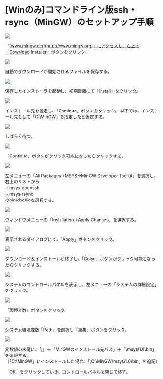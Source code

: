 # [Winのみ]コマンドライン版ssh・rsync（MinGW）のセットアップ手順

![](./images/setup_MinGW_ssh_and_rsync/WS000000.JPG)

「[www.mingw.org](http://www.mingw.org)」にアクセスし、右上の「Download Installer」ボタンをクリック。

![](./images/setup_MinGW_ssh_and_rsync/WS000001.JPG)

自動でダウンロードが開始されるファイルを保存する。

![](./images/setup_MinGW_ssh_and_rsync/WS000002.JPG)

保存したインストーラを起動し、初期画面にて「Install」をクリック。

![](./images/setup_MinGW_ssh_and_rsync/WS000003.JPG)

インストール先を指定し、「Continue」ボタンをクリック。
以下では、インストール先として「C:\MinGW」を指定したと仮定する。

![](./images/setup_MinGW_ssh_and_rsync/WS000004.JPG)

しばらく待つ。

![](./images/setup_MinGW_ssh_and_rsync/WS000005.JPG)

「Continue」ボタンがクリック可能になったらクリックする。

![](./images/setup_MinGW_ssh_and_rsync/WS000006.JPG)

左メニューの「All Packages->MSYS->MinGW Developer Toolkit」を選択し、    
右上のリストから    
・msys-openssh    
・msys-rsync    
のbin/doc/licを選択する。

![](./images/setup_MinGW_ssh_and_rsync/WS000007.JPG)

ウィンドウメニューの「Installation->Apply Changes」を選択する。

![](./images/setup_MinGW_ssh_and_rsync/WS000008.JPG)

表示されるダイアログにて、「Apply」ボタンをクリック。

![](./images/setup_MinGW_ssh_and_rsync/WS000009.JPG)

ダウンロード＆インストールが終了し、「Colse」ボタンがクリック可能になったらクリックする。

![](./images/setup_MinGW_ssh_and_rsync/WS000010.JPG)

システムのコントロールパネルを表示し、左メニューの「システムの詳細設定」をクリック。

![](./images/setup_MinGW_ssh_and_rsync/WS000011.JPG)

「環境変数」ボタンをクリック。

![](./images/setup_MinGW_ssh_and_rsync/WS000012.JPG)

システム環境変数「Path」を選択し「編集」ボタンをクリック。

![](./images/setup_MinGW_ssh_and_rsync/WS000013.JPG)

変数値の末尾に、「;」＋「MinGWのインストール先パス」＋「\msys\1.0\bin」を追記する。    
（「C:\MinGW」にインストールした場合、「;C:\MinGW\msys\1.0\bin」を追記）    

「OK」をクリックしていき、コントロールパネルを閉じて終了。
